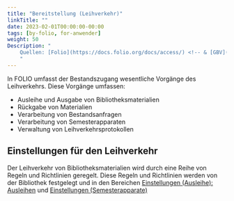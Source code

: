 ```yaml
---
title: "Bereitstellung (Leihverkehr)"
linkTitle: ""
date: 2023-02-01T00:00:00-00:00
tags: [by-folio, for-anwender]
weight: 50
Description: "
    Quellen: [Folio](https://docs.folio.org/docs/access/) <!-- & [GBV](https://info.gebev.de/pages/viewpage.action?pageId=839188605) -->
    "
---
```


In FOLIO umfasst der Bestandszugang wesentliche Vorgänge des Leihverkehrs. Diese Vorgänge umfassen:

* Ausleihe und Ausgabe von Bibliotheksmaterialien
* Rückgabe von Materialien
* Verarbeitung von Bestandsanfragen
* Verarbeitung von Semesterapparaten
* Verwaltung von Leihverkehrsprotokollen

## Einstellungen für den Leihverkehr

Der Leihverkehr von Bibliotheksmaterialien wird durch eine Reihe von Regeln und Richtlinien geregelt. Diese Regeln und Richtlinien werden von der Bibliothek festgelegt und in den Bereichen [Einstellungen (Ausleihe): Ausleihen](https://info.gbv.de/display/FOLIOGBVEXTERN/Einstellungen+%28Ausleihe%29%3A+Ausleihen) und [Einstellungen (Semesterapparate)](https://info.gbv.de/pages/viewpage.action?pageId=844890113)
